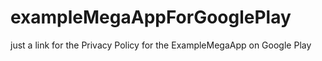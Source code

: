 # exampleMegaAppForGooglePlay
just a link for the Privacy Policy for the ExampleMegaApp on Google Play

